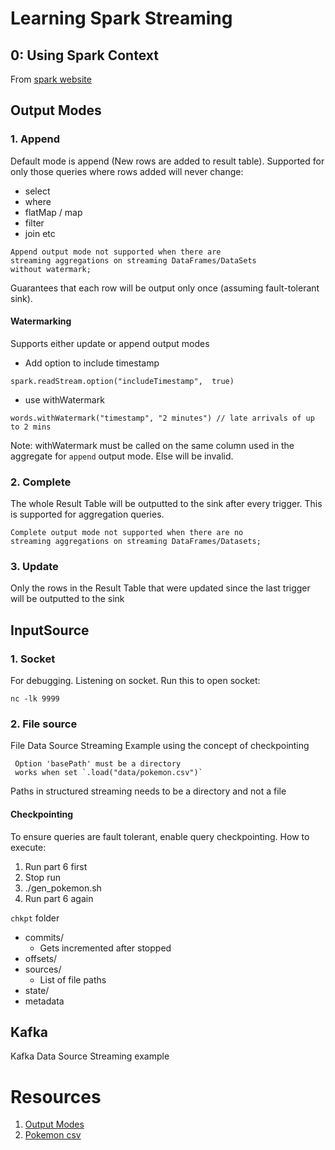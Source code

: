 # Learning Spark Streaming

## 0: Using Spark Context
From [spark website](https://spark.apache.org/docs/latest/streaming-programming-guide.html)

## Output Modes
### 1. Append
Default mode is append (New rows are added to result table).
Supported for only those queries where rows added will never change:
- select
- where
- flatMap / map
- filter
- join etc
```
Append output mode not supported when there are 
streaming aggregations on streaming DataFrames/DataSets 
without watermark;
```
Guarantees that each row will be output only once (assuming fault-tolerant sink). 

#### Watermarking
Supports either update or append output modes

- Add option to include timestamp
```
spark.readStream.option("includeTimestamp",  true) 
```

- use withWatermark 
```
words.withWatermark("timestamp", "2 minutes") // late arrivals of up to 2 mins
```
Note: withWatermark must be called on the same column used in the aggregate for `append` output mode. Else will be invalid.

### 2. Complete
The whole Result Table will be outputted to the sink after every trigger. This is supported for aggregation queries.
```
Complete output mode not supported when there are no 
streaming aggregations on streaming DataFrames/Datasets;
```

### 3. Update
Only the rows in the Result Table that were updated since the last trigger will be outputted to the sink

## InputSource
### 1. Socket
For debugging. Listening on socket. Run this to open socket:
```
nc -lk 9999
```

### 2. File source
File Data Source Streaming Example using the concept of checkpointing
```
 Option 'basePath' must be a directory
 works when set `.load("data/pokemon.csv")`
```
Paths in structured streaming needs to be a directory and not a file
#### Checkpointing
To ensure queries are fault tolerant, enable query checkpointing.
How to execute:
1. Run part 6 first
2. Stop run
3. ./gen_pokemon.sh 
4. Run part 6 again

`chkpt` folder
- commits/
    - Gets incremented after stopped
- offsets/
- sources/
    - List of file paths
- state/
- metadata

## Kafka
Kafka Data Source Streaming example

# Resources
1. [Output Modes](https://spark.apache.org/docs/latest/structured-streaming-programming-guide.html#output-modes)
2. [Pokemon csv](https://gist.githubusercontent.com/armgilles/194bcff35001e7eb53a2a8b441e8b2c6/raw/92200bc0a673d5ce2110aaad4544ed6c4010f687/pokemon.csv)